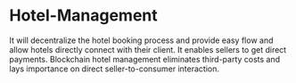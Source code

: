# Hotel-Management

It will decentralize the hotel booking process and provide easy flow and allow hotels directly connect with their client.
It enables sellers to get direct payments. Blockchain hotel management eliminates third-party costs and lays importance on direct seller-to-consumer interaction.
